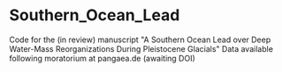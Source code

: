 # Southern_Ocean_Lead
Code for the (in review) manuscript "A Southern Ocean Lead over Deep Water-Mass Reorganizations During Pleistocene Glacials" Data available following moratorium at pangaea.de (awaiting DOI)

